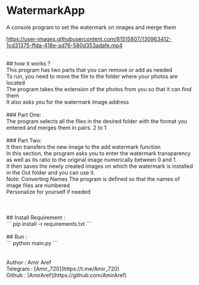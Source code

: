 # WatermarkApp
A console program to set the watermark on images and merge them
<br>

https://user-images.githubusercontent.com/81515807/130963412-1cd31375-ffda-418e-ad76-580d353adafe.mp4


<br>
## how it works ?
<br>
This program has two parts that you can remove or add as needed
<br>
To run, you need to move the file to the folder where your photos are located
<br>
The program takes the extension of the photos from you so that it can find them
<br>
It also asks you for the watermark image address
<br>
<br>
### Part One:
<br>
The program selects all the files in the desired folder with the format you entered and merges them in pairs. 2 to 1
<br>
<br>
### Part Two:
<br>
It then transfers the new image to the add watermark function
<br>
In this section, the program asks you to enter the watermark transparency as well as its ratio to the original image numerically between 0 and 1.
<br>
It then saves the newly created images on which the watermark is installed in the Out folder and you can use it.
<br>
Note: Converting Names The program is defined so that the names of image files are numbered
<br>
Personalize for yourself if needed
<br>
<br>
<br>
<br>
## Install Requirement :
<br>
```
pip install -r requirements.txt
```
<br>

<br>
## Run :
<br>
```
python main.py
```
<br>
<br>
<br>
Author : Amir Aref
<br>
Telegram : [Amir_720](https://t.me/Amir_720)
<br>
Github : [AmirAref](https://github.com/AmirAref)
<br>
